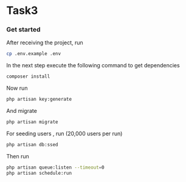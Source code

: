 # Task3

### Get started

After receiving the project, run
````bash
cp .env.example .env 
````

In the next step execute the following command to get dependencies
````bash
composer install
````
Now run
````bash
php artisan key:generate
````
And migrate
````bash
php artisan migrate 
````
For seeding users , run (20,000 users per run)
````bash
php artisan db:ssed
````
Then run
````bash
php artisan queue:listen --timeout=0
php artisan schedule:run
````
